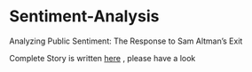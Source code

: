 # Sentiment-Analysis
Analyzing Public Sentiment: The Response to Sam Altman’s Exit

Complete Story is written [here](https://medium.com/@mihierchopra/analyzing-public-sentiment-the-response-to-sam-altmans-exit-7f6eed2e6c12) , please have a look
